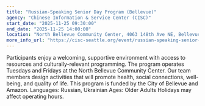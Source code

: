 ```yaml
---
title: "Russian-Speaking Senior Day Program (Bellevue)"
agency: "Chinese Information & Service Center (CISC)"
start_date: "2025-11-25 09:30:00"
end_date: "2025-11-25 14:00:00"
location: "North Bellevue Community Center, 4063 148th Ave NE, Bellevue, 98007, United States"
more_info_url: "https://cisc-seattle.org/event/russian-speaking-senior-day-program-2/2025-11-25/"
---
```

Participants enjoy a welcoming, supportive environment with access to resources and culturally-relevant programming. The program operates Tuesdays and Fridays at the North Bellevue Community Center. Our team members design activities that will promote health, social connections, well-being, and quality of life. This program is funded by the City of Bellevue and Amazon. 
Languages: Russian, Ukrainian 
Ages: Older Adults 
Holidays may affect operating hours.
